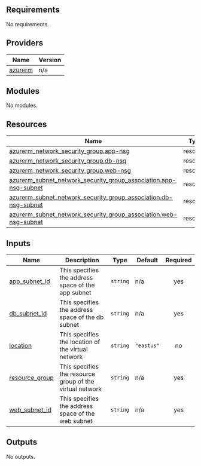 <!-- BEGIN_TF_DOCS -->
## Requirements

No requirements.

## Providers

| Name | Version |
|------|---------|
| <a name="provider_azurerm"></a> [azurerm](#provider\_azurerm) | n/a |

## Modules

No modules.

## Resources

| Name | Type |
|------|------|
| [azurerm_network_security_group.app-nsg](https://registry.terraform.io/providers/hashicorp/azurerm/latest/docs/resources/network_security_group) | resource |
| [azurerm_network_security_group.db-nsg](https://registry.terraform.io/providers/hashicorp/azurerm/latest/docs/resources/network_security_group) | resource |
| [azurerm_network_security_group.web-nsg](https://registry.terraform.io/providers/hashicorp/azurerm/latest/docs/resources/network_security_group) | resource |
| [azurerm_subnet_network_security_group_association.app-nsg-subnet](https://registry.terraform.io/providers/hashicorp/azurerm/latest/docs/resources/subnet_network_security_group_association) | resource |
| [azurerm_subnet_network_security_group_association.db-nsg-subnet](https://registry.terraform.io/providers/hashicorp/azurerm/latest/docs/resources/subnet_network_security_group_association) | resource |
| [azurerm_subnet_network_security_group_association.web-nsg-subnet](https://registry.terraform.io/providers/hashicorp/azurerm/latest/docs/resources/subnet_network_security_group_association) | resource |

## Inputs

| Name | Description | Type | Default | Required |
|------|-------------|------|---------|:--------:|
| <a name="input_app_subnet_id"></a> [app\_subnet\_id](#input\_app\_subnet\_id) | This specifies the address space of the app subnet | `string` | n/a | yes |
| <a name="input_db_subnet_id"></a> [db\_subnet\_id](#input\_db\_subnet\_id) | This specifies the address space of the db subnet | `string` | n/a | yes |
| <a name="input_location"></a> [location](#input\_location) | This specifies the location of the virtual network | `string` | `"eastus"` | no |
| <a name="input_resource_group"></a> [resource\_group](#input\_resource\_group) | This specifies the resource group of the virtual network | `string` | n/a | yes |
| <a name="input_web_subnet_id"></a> [web\_subnet\_id](#input\_web\_subnet\_id) | This specifies the address space of the web subnet | `string` | n/a | yes |

## Outputs

No outputs.
<!-- END_TF_DOCS -->